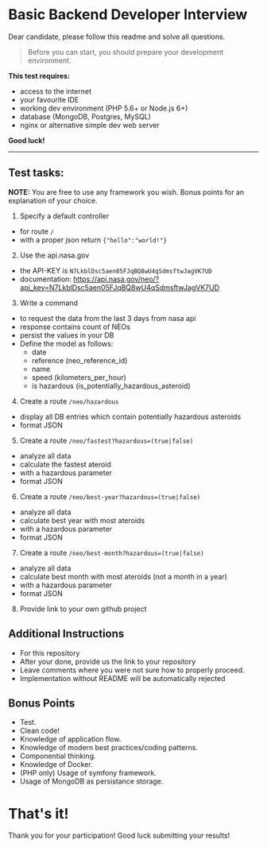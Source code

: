 # Basic Backend Developer Interview

Dear candidate, please follow this readme and solve all questions.

> Before you can start, you should prepare your development environment.

**This test requires:**
- access to the internet
- your favourite IDE
- working dev environment (PHP 5.6+ or Node.js 6+)
- database (MongoDB, Postgres, MySQL)
- nginx or alternative simple dev web server

**Good luck!**


--------


## Test tasks:

**NOTE:** You are free to use any framework you wish. Bonus points for an explanation of your choice.

1. Specify a default controller
  - for route `/`
  - with a proper json return `{"hello":"world!"}`

2. Use the api.nasa.gov
  - the API-KEY is `N7LkblDsc5aen05FJqBQ8wU4qSdmsftwJagVK7UD`
  - documentation: https://api.nasa.gov/neo/?api_key=N7LkblDsc5aen05FJqBQ8wU4qSdmsftwJagVK7UD
  
3. Write a command
  - to request the data from the last 3 days from nasa api
  - response contains count of NEOs
  - persist the values in your DB
  - Define the model as follows:
    - date
    - reference (neo_reference_id)
    - name
    - speed (kilometers_per_hour)
    - is hazardous (is_potentially_hazardous_asteroid)

4. Create a route `/neo/hazardous`
  - display all DB entries which contain potentially hazardous asteroids
  - format JSON

5. Create a route `/neo/fastest?hazardous=(true|false)`
  - analyze all data
  - calculate the fastest ateroid
  - with a hazardous parameter
  - format JSON

6. Create a route `/neo/best-year?hazardous=(true|false)`
  - analyze all data
  - calculate best year with most ateroids
  - with a hazardous parameter
  - format JSON

7. Create a route `/neo/best-month?hazardous=(true|false)`
  - analyze all data
  - calculate best month with most ateroids (not a month in a year)
  - with a hazardous parameter
  - format JSON
  
8. Provide link to your own github project
  
## Additional Instructions

- For this repository
- After your done, provide us the link to your repository
- Leave comments where you were not sure how to properly proceed.
- Implementation without README will be automatically rejected

## Bonus Points

- Test.
- Clean code!
- Knowledge of application flow.
- Knowledge of modern best practices/coding patterns.
- Componential thinking.
- Knowledge of Docker.
- (PHP only) Usage of symfony framework.
- Usage of MongoDB as persistance storage.


# That's it!
Thank you for your participation! Good luck submitting your results!
